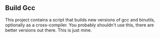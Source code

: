 ## Build Gcc

This project contains a script that builds new versions of gcc and binutils, optionally as a cross-compiler.
You probably shouldn't use this, there are better versions out there. This is just mine.
